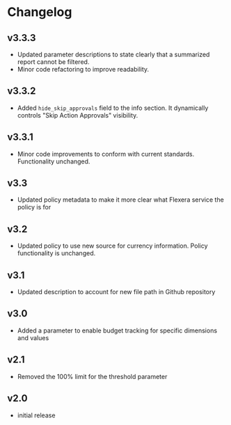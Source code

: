 # Changelog

## v3.3.3

- Updated parameter descriptions to state clearly that a summarized report cannot be filtered.
- Minor code refactoring to improve readability.

## v3.3.2

- Added `hide_skip_approvals` field to the info section. It dynamically controls "Skip Action Approvals" visibility.

## v3.3.1

- Minor code improvements to conform with current standards. Functionality unchanged.

## v3.3

- Updated policy metadata to make it more clear what Flexera service the policy is for

## v3.2

- Updated policy to use new source for currency information. Policy functionality is unchanged.

## v3.1

- Updated description to account for new file path in Github repository

## v3.0

- Added a parameter to enable budget tracking for specific dimensions and values

## v2.1

- Removed the 100% limit for the threshold parameter

## v2.0

- initial release
